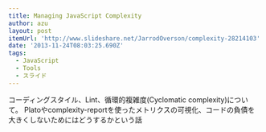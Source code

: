```yaml
---
title: Managing JavaScript Complexity
author: azu
layout: post
itemUrl: 'http://www.slideshare.net/JarrodOverson/complexity-28214103'
date: '2013-11-24T08:03:25.690Z'
tags:
  - JavaScript
  - Tools
  - スライド
---
```

コーディングスタイル、Lint、循環的複雑度(Cyclomatic complexity)について。
Platoやcomplexity-reportを使ったメトリクスの可視化、コードの負債を大きくしないためにはどうするかという話
